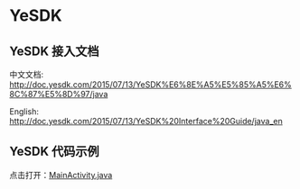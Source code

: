 # YeSDK
## YeSDK 接入文档

中文文档: <http://doc.yesdk.com/2015/07/13/YeSDK%E6%8E%A5%E5%85%A5%E6%8C%87%E5%8D%97/java>

English: <http://doc.yesdk.com/2015/07/13/YeSDK%20Interface%20Guide/java_en>

## YeSDK 代码示例

点击打开：[MainActivity.java](https://github.com/morning-tec/YeSDK-Java-Demo/blob/master/src/cn/morningtec/yesdk/javademo/MainActivity.java)
